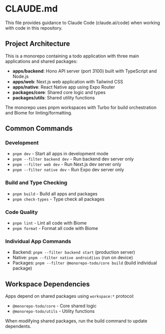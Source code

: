 # CLAUDE.md

This file provides guidance to Claude Code (claude.ai/code) when working with code in this repository.

## Project Architecture

This is a monorepo containing a todo application with three main applications and shared packages:

- **apps/backend**: Hono API server (port 3100) built with TypeScript and Node.js
- **apps/web**: Next.js web application with Tailwind CSS
- **apps/native**: React Native app using Expo Router
- **packages/core**: Shared core logic and types
- **packages/utils**: Shared utility functions

The monorepo uses pnpm workspaces with Turbo for build orchestration and Biome for linting/formatting.

## Common Commands

### Development
- `pnpm dev` - Start all apps in development mode
- `pnpm --filter backend dev` - Run backend dev server only
- `pnpm --filter web dev` - Run Next.js dev server only  
- `pnpm --filter native dev` - Run Expo dev server only

### Build and Type Checking
- `pnpm build` - Build all apps and packages
- `pnpm check-types` - Type check all packages

### Code Quality
- `pnpm lint` - Lint all code with Biome
- `pnpm format` - Format all code with Biome

### Individual App Commands
- Backend: `pnpm --filter backend start` (production server)
- Native: `pnpm --filter native android|ios` (run on device)
- Packages: `pnpm --filter @monorepo-todo/core build` (build individual package)

## Workspace Dependencies

Apps depend on shared packages using `workspace:*` protocol:
- `@monorepo-todo/core` - Core shared logic
- `@monorepo-todo/utils` - Utility functions

When modifying shared packages, run the build command to update dependents.
